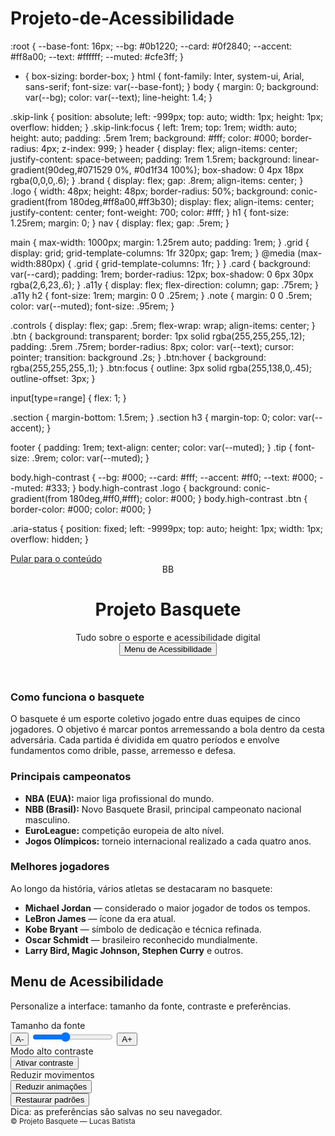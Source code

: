 # Projeto-de-Acessibilidade

:root {
  --base-font: 16px;
  --bg: #0b1220;
  --card: #0f2840;
  --accent: #ff8a00;
  --text: #ffffff;
  --muted: #cfe3ff;
}
* { box-sizing: border-box; }
html { font-family: Inter, system-ui, Arial, sans-serif; font-size: var(--base-font); }
body { margin: 0; background: var(--bg); color: var(--text); line-height: 1.4; }

.skip-link {
  position: absolute; left: -999px; top: auto; width: 1px; height: 1px; overflow: hidden;
}
.skip-link:focus {
  left: 1rem; top: 1rem; width: auto; height: auto;
  padding: .5rem 1rem; background: #fff; color: #000;
  border-radius: 4px; z-index: 999;
}
header {
  display: flex; align-items: center; justify-content: space-between;
  padding: 1rem 1.5rem;
  background: linear-gradient(90deg,#071529 0%, #0d1f34 100%);
  box-shadow: 0 4px 18px rgba(0,0,0,.6);
}
.brand { display: flex; gap: .8rem; align-items: center; }
.logo {
  width: 48px; height: 48px; border-radius: 50%;
  background: conic-gradient(from 180deg,#ff8a00,#ff3b30);
  display: flex; align-items: center; justify-content: center;
  font-weight: 700; color: #fff;
}
h1 { font-size: 1.25rem; margin: 0; }
nav { display: flex; gap: .5rem; }

main { max-width: 1000px; margin: 1.25rem auto; padding: 1rem; }
.grid { display: grid; grid-template-columns: 1fr 320px; gap: 1rem; }
@media (max-width:880px) { .grid { grid-template-columns: 1fr; } }
.card {
  background: var(--card);
  padding: 1rem; border-radius: 12px;
  box-shadow: 0 6px 30px rgba(2,6,23,.6);
}
.a11y { display: flex; flex-direction: column; gap: .75rem; }
.a11y h2 { font-size: 1rem; margin: 0 0 .25rem; }
.note { margin: 0 0 .5rem; color: var(--muted); font-size: .95rem; }

.controls { display: flex; gap: .5rem; flex-wrap: wrap; align-items: center; }
.btn {
  background: transparent; border: 1px solid rgba(255,255,255,.12);
  padding: .5rem .75rem; border-radius: 8px;
  color: var(--text); cursor: pointer; transition: background .2s;
}
.btn:hover { background: rgba(255,255,255,.1); }
.btn:focus { outline: 3px solid rgba(255,138,0,.45); outline-offset: 3px; }

input[type=range] { flex: 1; }

.section { margin-bottom: 1.5rem; }
.section h3 { margin-top: 0; color: var(--accent); }

footer { padding: 1rem; text-align: center; color: var(--muted); }
.tip { font-size: .9rem; color: var(--muted); }

body.high-contrast {
  --bg: #000; --card: #fff; --accent: #ff0; --text: #000; --muted: #333;
}
body.high-contrast .logo {
  background: conic-gradient(from 180deg,#ff0,#fff); color: #000;
}
body.high-contrast .btn { border-color: #000; color: #000; }

.aria-status {
  position: fixed; left: -9999px; top: auto; height: 1px; width: 1px; overflow: hidden;
}

<!doctype html>
<html lang="pt-BR">
<head>
  <meta charset="utf-8" />
  <meta name="viewport" content="width=device-width,initial-scale=1" />
  <title>Projeto Basquete — Acessibilidade</title>
  <link rel="stylesheet" href="style.css">
</head>
<body>
  <a class="skip-link" href="#main">Pular para o conteúdo</a>
  <header>
    <div class="brand">
      <div class="logo" aria-hidden="true">BB</div>
      <div>
        <h1>Projeto Basquete</h1>
        <div class="description">Tudo sobre o esporte e acessibilidade digital</div>
      </div>
    </div>
    <nav aria-label="Menu principal">
      <button class="btn" id="open-a11y" aria-haspopup="true" aria-controls="a11y-title">
        Menu de Acessibilidade
      </button>
    </nav>
  </header>

  <main id="main">
    <div class="grid">
      <section class="card">
        <div class="section">
          <h3>Como funciona o basquete</h3>
          <p>O basquete é um esporte coletivo jogado entre duas equipes de cinco jogadores. O objetivo é marcar pontos arremessando a bola dentro da cesta adversária. Cada partida é dividida em quatro períodos e envolve fundamentos como drible, passe, arremesso e defesa.</p>
        </div>
        <div class="section">
          <h3>Principais campeonatos</h3>
          <ul>
            <li><strong>NBA (EUA):</strong> maior liga profissional do mundo.</li>
            <li><strong>NBB (Brasil):</strong> Novo Basquete Brasil, principal campeonato nacional masculino.</li>
            <li><strong>EuroLeague:</strong> competição europeia de alto nível.</li>
            <li><strong>Jogos Olímpicos:</strong> torneio internacional realizado a cada quatro anos.</li>
          </ul>
        </div>
        <div class="section">
          <h3>Melhores jogadores</h3>
          <p>Ao longo da história, vários atletas se destacaram no basquete:</p>
          <ul>
            <li><strong>Michael Jordan</strong> — considerado o maior jogador de todos os tempos.</li>
            <li><strong>LeBron James</strong> — ícone da era atual.</li>
            <li><strong>Kobe Bryant</strong> — símbolo de dedicação e técnica refinada.</li>
            <li><strong>Oscar Schmidt</strong> — brasileiro reconhecido mundialmente.</li>
            <li><strong>Larry Bird, Magic Johnson, Stephen Curry</strong> e outros.</li>
          </ul>
        </div>
      </section>
      <aside class="card" aria-labelledby="a11y-title">
        <h2 id="a11y-title">Menu de Acessibilidade</h2>
        <div class="a11y">
          <p class="note">Personalize a interface: tamanho da fonte, contraste e preferências.</p>
          <div>
            <label for="font-size-range">Tamanho da fonte</label>
            <div class="controls">
              <button class="btn" id="decrease-font" aria-label="Diminuir fonte">A-</button>
              <input id="font-size-range" type="range" min="12" max="22" step="1" value="16" aria-valuemin="12" aria-valuemax="22" aria-valuenow="16">
              <button class="btn" id="increase-font" aria-label="Aumentar fonte">A+</button>
            </div>
          </div>
          <div>
            <label for="contrast-toggle">Modo alto contraste</label>
            <div class="controls">
              <button class="btn" id="toggle-contrast" aria-pressed="false">Ativar contraste</button>
            </div>
          </div>
          <div>
            <label for="motion-toggle">Reduzir movimentos</label>
            <div class="controls">
              <button class="btn" id="toggle-motion" aria-pressed="false">Reduzir animações</button>
            </div>
          </div>
          <div>
            <button class="btn" id="reset" aria-label="Restaurar padrões">Restaurar padrões</button>
          </div>
          <div class="tip">Dica: as preferências são salvas no seu navegador.</div>
        </div>
      </aside>
    </div>
  </main>
  <div class="aria-status" aria-live="polite" id="a11y-status"></div>
  <footer>
    <small>© Projeto Basquete — Lucas Batista</small>
  </footer>
  <script src="script.js"></script>
</body>
</html>

